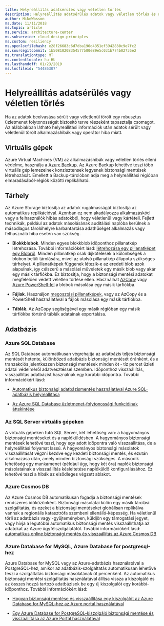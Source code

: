 ```yaml
---
title: Helyreállítás adatsérülés vagy véletlen törlés
description: Helyreállítás adatsérülés adatok vagy véletlen törlés és a tartalék rugalmas, magas rendelkezésre állású, hibatűrő alkalmazások tervezése, valamint a vészhelyreállítási alapos ismerete.
author: MikeWasson
ms.date: 11/11/2018
ms.topic: article
ms.service: architecture-center
ms.subservice: cloud-design-principles
ms.custom: resiliency
ms.openlocfilehash: e28f26683c6d7dba196d4351ef3942830c9e7fc2
ms.sourcegitcommit: 1b50810208354577b00e89e5c031b774b02736e2
ms.translationtype: MT
ms.contentlocale: hu-HU
ms.lasthandoff: 01/23/2019
ms.locfileid: "54486307"
---
```

# <a name="recover-from-data-corruption-or-accidental-deletion"></a>Helyreállítás adatsérülés vagy véletlen törlés

Ha az adatok beolvasása sérült vagy véletlenül törölt egy robusztus üzletmenet folytonosságát biztosító terve részeként tapasztalja csomagot. Az alábbiakban látható helyreállítási információk után adatok sérült vagy véletlenül törölt alkalmazáshibák vagy operátor hiba miatt.

## <a name="virtual-machines"></a>Virtuális gépek

Azure Virtual Machines (VM) az alkalmazáshibák vagy véletlen törlés elleni védelme, használja a [Azure Backup](/azure/backup/). Az Azure Backup lehetővé teszi több virtuális gép lemezeinek konzisztensek legyenek biztonsági mentések létrehozását. Emellett a Backup-tárolóban adja meg a helyreállítási régióban elmaradásából-régiók közötti replikálható.

## <a name="storage"></a>Tárhely

Az Azure Storage biztosítja az adatok rugalmasságát biztosítja az automatikus replikációval. Azonban ez nem akadályozza alkalmazáskód vagy a felhasználók hibás adatokból, hogy véletlenül vagy kártételi. Fejlett technikák, például az adatok másolásának auditálási naplóba kerülnek a másodlagos tárolóhelyre karbantartása adathűséget alkalmazás vagy felhasználó hiba esetén van szükség.

- **Blokkblobok**. Minden egyes blokkblob időponthoz pillanatkép létrehozása. További információkért lásd: [létrehozása egy pillanatképet egy Blobról](/rest/api/storageservices/creating-a-snapshot-of-a-blob). Minden pillanatkép csak díjkötelesek a különbségek a blobon belüli tárolására, mivel az utolsó pillanatkép állapota szükséges tárhelyet. A pillanatképek függenek létezik-e az eredeti blob azok alapulnak, így célszerű a másolási műveletek egy másik blob vagy akár egy másik tárfiókba. Ez biztosítja, hogy a biztonsági mentési adatokat megfelelően védett véletlen törlése ellen. Használhat [AzCopy](/azure/storage/common/storage-use-azcopy) vagy [Azure PowerShell-lel](/azure/storage/common/storage-powershell-guide-full) a blobok másolása egy másik tárfiókba.

- **Fájlok**. Használjon [megosztási pillanatképek](/azure/storage/files/storage-snapshots-files), vagy az AzCopy és a PowerShell használatával a fájlok másolása egy másik tárfiókba.

- **Táblák**. Az AzCopy segítségével egy másik régióban egy másik tárfiókba történő táblák adatainak exportálása.

## <a name="database"></a>Adatbázis

### <a name="azure-sql-database"></a>Azure SQL Database

Az SQL Database automatikusan végrehajtja az adatbázis teljes biztonsági mentését hetente, különbözeti adatbázis biztonsági mentését óránként, és a tranzakciós jelentkezzen biztonsági mentések minden öt - tíz percet üzleti adatai védelméről adatvesztéssel szemben. Időponthoz visszaállítás, visszaállítás adatbázist használnak egy korábbi időpontra. További információkért lásd:

- [Automatikus biztonsági adatbázismentés használatával Azure SQL-adatbázis helyreállítása](/azure/sql-database/sql-database-recovery-using-backups)

- [Az Azure SQL Database üzletmenet-folytonossági funkcióinak áttekintése](/azure/sql-database/sql-database-business-continuity)

### <a name="sql-server-on-vms"></a>Az SQL Server virtuális gépeken

A virtuális gépeken futó SQL Server, két lehetőség van: a hagyományos biztonsági mentéseket és a naplóküldésben. A hagyományos biztonsági mentések lehetővé teszi, hogy egy adott időpontra való visszaállítása, de a helyreállítási folyamat lassú. A hagyományos biztonsági másolatok visszaállítását végzni kezdve egy kezdeti biztonsági mentés, és ezután alkalmazása után, amely minden biztonsági szükséges. A második lehetőség egy munkamenet (például úgy, hogy két óra) naplók biztonsági másolatainak a visszaállítás késleltetése naplóküldő konfigurálásához. Ez lehetővé teszi a hibák az elsődleges végzett ablakot.

### <a name="azure-cosmos-db"></a>Azure Cosmos DB

Az Azure Cosmos DB automatikusan fogadja a biztonsági mentések rendszeres időközönként. Biztonsági másolatai külön egy másik tárolási szolgáltatás, és ezeket a biztonsági mentéseket globálisan replikálva vannak a regionális katasztrófa szembeni ellenálló-képesség. Ha véletlenül törli az adatbázis vagy -gyűjteményben, küldjön egy támogatási jegyet, vagy hívja a legutóbbi automatikus biztonsági mentés visszaállíthatja az adatokat az Azure ügyfélszolgálatától. További információkért lásd: [automatikus online biztonsági mentés és visszaállítás az Azure Cosmos DB](/azure/cosmos-db/online-backup-and-restore).

### <a name="azure-database-for-mysql-azure-database-for-postgresql"></a>Azure Database for MySQL, Azure Database for postgresql-hez

Azure Database for MySQL vagy az Azure-adatbázis használatával a PostgreSQL-hez, amikor az adatbázis-szolgáltatás automatikusan lehetővé teszi a szolgáltatás biztonsági másolatának öt percenként. Az automatikus biztonsági mentési szolgáltatás használatával állítsa vissza a kiszolgáló és az összes hozzá tartozó adatbázisok be egy új kiszolgálót egy korábbi-időponthoz. További információkért lásd:

- [Hogyan biztonsági mentése és visszaállítása egy kiszolgálót az Azure Database for MySQL-hez az Azure portal használatával](/azure/mysql/howto-restore-server-portal)

- [Egy Azure Database for PostgreSQL-kiszolgáló biztonsági mentése és visszaállítása az Azure Portal használatával](/azure/postgresql/howto-restore-server-portal)
